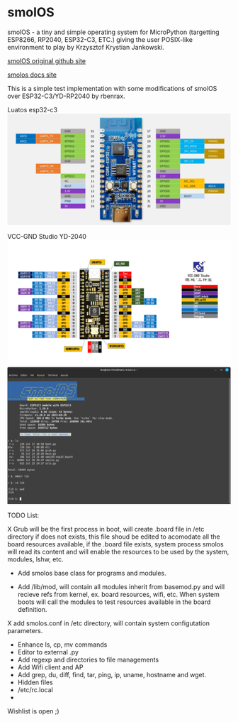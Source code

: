 # smolOS

smolOS - a tiny and simple operating system for MicroPython (targetting ESP8266, RP2040, ESP32-C3, ETC.) giving the user POSIX-like environment to play by Krzysztof Krystian Jankowski.

[smolOS original github site](https://github.com/w84death/smolOS/tree/main)

[smolos docs site](http://smol.p1x.in/os/)


This is a simple test implementation with some modifications of smolOS over ESP32-C3/YD-RP2040 by rbenrax.

Luatos esp32-c3
![luatos](media/luatos_CORE-ESP32_pinout.webp)

VCC-GND Studio YD-2040
![VCC-GND Studio](media/YD-2040-PIN.png)
![luatos on esp32-c3](media/smolos_01.png )

TODO List:

X Grub will be the first process in boot, will create .board file in /etc directory if does not exists, this file shoud be edited to acomodate all the board resources available, if the .board file exists, system process smolos will read its content and will enable the resources to be used by the system, modules, lshw, etc.

- Add smolos base class for programs and modules.
  
- Add /lib/mod, will contain all modules inherit from basemod.py and will recieve refs from kernel, ex. board resources, wifi, etc.
When system boots will call the modules to test resources available in the board definition.

X add smolos.conf in /etc directory, will contain system configutation parameters.
  
- Enhance ls, cp, mv commands
- Editor to external .py
- Add regexp and directories to file managements
- Add Wifi client and AP
- Add grep, du, diff, find, tar, ping, ip, uname, hostname and wget.
- Hidden files
- /etc/rc.local
- 

Wishlist is open ;)

